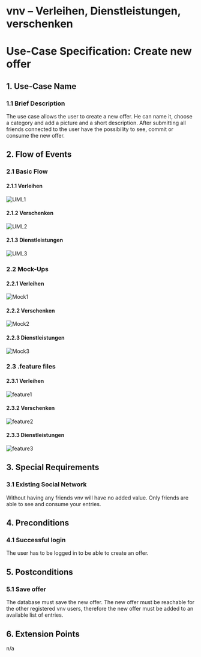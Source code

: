 # vnv – Verleihen, Dienstleistungen, verschenken
# Use-Case Specification: Create new offer


## 1. Use-Case Name 
### 1.1 Brief Description
The use case allows the user to create a new offer. He can name it, choose a category and add a picture and a short description. After submitting all friends connected to the user have the possibility to see, commit or consume the new offer. 


## 2. Flow of Events
### 2.1 Basic Flow 
#### 2.1.1 Verleihen
![UML1][]

#### 2.1.2 Verschenken
![UML2][]

#### 2.1.3 Dienstleistungen
![UML3][]

### 2.2 Mock-Ups
#### 2.2.1 Verleihen
![Mock1][]

#### 2.2.2 Verschenken
![Mock2][]

#### 2.2.3 Dienstleistungen
![Mock3][]

### 2.3 .feature files
#### 2.3.1 Verleihen
![feature1][]

#### 2.3.2 Verschenken
![feature2][]

#### 2.3.3 Dienstleistungen
![feature3][]

## 3. Special Requirements
### 3.1 Existing Social Network
Without having any friends vnv will have no added value. Only friends are able to see and consume your entries.
## 4. Preconditions
### 4.1 Successful login 
The user has to be logged in to be able to create an offer.


## 5. Postconditions
### 5.1 Save offer
The database must save the new offer. The new offer must be reachable for the other registered vnv users, therefore the new offer must be added to an available list of entries. 
## 6. Extension Points
n/a

<!-- picture links -->
[UML1]: https://raw.githubusercontent.com/WMerk/VnVProject/master/doc/use%20cases/UML%20-%20create%20new%20offer%20(verleihen).png "UML Diagram"
[UML2]: https://raw.githubusercontent.com/WMerk/VnVProject/master/doc/use%20cases/UML%20-%20create%20new%20offer%20(verschenken).png "UML Diagram"
[UML3]: https://raw.githubusercontent.com/WMerk/VnVProject/master/doc/use%20cases/UML%20-%20create%20new%20offer%20(dienstleistungen).png "UML Diagram"
[Mock1]: https://raw.githubusercontent.com/WMerk/VnVProject/master/doc/mockups/CreateNewOffer/Mockup_Verleihen.png "Mock-Up"
[Mock2]: https://raw.githubusercontent.com/WMerk/VnVProject/master/doc/mockups/CreateNewOffer/Mockup_Verschenken.png "Mock-Up"
[Mock3]: https://raw.githubusercontent.com/WMerk/VnVProject/master/doc/mockups/CreateNewOffer/Mockup_Dienstleistung.png "Mock-Up"
[feature1]: https://raw.githubusercontent.com/WMerk/vnvDoc/master/doc/feature/offerVerleihen.PNG "Feature file"
[feature2]: https://raw.githubusercontent.com/WMerk/vnvDoc/master/doc/feature/offerVerschenken.PNG "Feature file"
[feature3]: https://raw.githubusercontent.com/WMerk/vnvDoc/master/doc/feature/offerDienstleistung.PNG "Feature file"